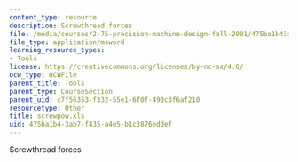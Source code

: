```yaml
---
content_type: resource
description: Screwthread forces
file: /media/courses/2-75-precision-machine-design-fall-2001/475ba1b43ab7f435a4e5b1c3876eddef_screwpow.xls
file_type: application/msword
learning_resource_types:
- Tools
license: https://creativecommons.org/licenses/by-nc-sa/4.0/
ocw_type: OCWFile
parent_title: Tools
parent_type: CourseSection
parent_uid: c7f56353-f332-55e1-6f0f-490c3f6af210
resourcetype: Other
title: screwpow.xls
uid: 475ba1b4-3ab7-f435-a4e5-b1c3876eddef
---
```

Screwthread forces